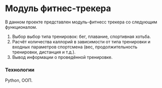 # Модуль фитнес-трекера
В данном проекте представлен модуль-фитнесс трекера со следующим функционалом.
1. Выбор выбор типа тренировок: бег, плавание, спортивная хотьба.
2. Расчёт количества каллорий в зависимости от типа тренировки и входных параметров спортсмена (вес, продолжительность тренировки, дистанция и т.д.).
3. Вывод информации о проведённой тренировке.
### Технологии
Python, ООП.

